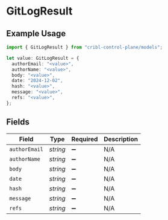 # GitLogResult

## Example Usage

```typescript
import { GitLogResult } from "cribl-control-plane/models";

let value: GitLogResult = {
  authorEmail: "<value>",
  authorName: "<value>",
  body: "<value>",
  date: "2024-12-02",
  hash: "<value>",
  message: "<value>",
  refs: "<value>",
};
```

## Fields

| Field              | Type               | Required           | Description        |
| ------------------ | ------------------ | ------------------ | ------------------ |
| `authorEmail`      | *string*           | :heavy_minus_sign: | N/A                |
| `authorName`       | *string*           | :heavy_minus_sign: | N/A                |
| `body`             | *string*           | :heavy_minus_sign: | N/A                |
| `date`             | *string*           | :heavy_minus_sign: | N/A                |
| `hash`             | *string*           | :heavy_minus_sign: | N/A                |
| `message`          | *string*           | :heavy_minus_sign: | N/A                |
| `refs`             | *string*           | :heavy_minus_sign: | N/A                |